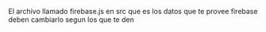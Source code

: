 El archivo llamado firebase.js en src que es los datos que te provee firebase deben cambiarlo segun los que te den
